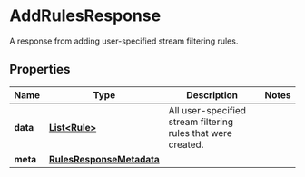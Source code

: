 

# AddRulesResponse

A response from adding user-specified stream filtering rules.

## Properties

Name | Type | Description | Notes
------------ | ------------- | ------------- | -------------
**data** | [**List&lt;Rule&gt;**](Rule.md) | All user-specified stream filtering rules that were created. | 
**meta** | [**RulesResponseMetadata**](RulesResponseMetadata.md) |  | 



